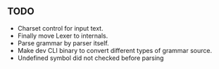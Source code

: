 TODO
----

*   Charset control for input text.
*   Finally move Lexer to internals.
*   Parse grammar by parser itself.
*   Make dev CLI binary to convert different types of grammar source.
*   Undefined symbol did not checked before parsing

